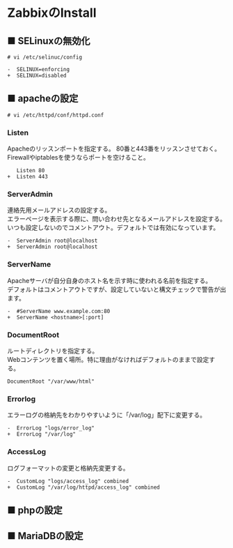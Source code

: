 # ZabbixのInstall
## ■ SELinuxの無効化
```
# vi /etc/selinuc/config
```
```
-  SELINUX=enforcing
+  SELINUX=disabled
```
## ■ apacheの設定
```
# vi /etc/httpd/conf/httpd.conf
```
### Listen
Apacheのリッスンポートを指定する。
80番と443番をリッスンさせておく。Firewallやiptablesを使うならポートを空けること。
```
   Listen 80
+  Listen 443
```
### ServerAdmin
連絡先用メールアドレスの設定する。  
エラーページを表示する際に、問い合わせ先となるメールアドレスを設定する。  
いつも設定しないのでコメントアウト。デフォルトでは有効になっています。
```
-  ServerAdmin root@localhost
+  ServerAdmin root@localhost
```
### ServerName
Apacheサーバが自分自身のホスト名を示す時に使われる名前を指定する。  
デフォルトはコメントアウトですが、設定していないと構文チェックで警告が出ます。  
```
-  #ServerName www.example.com:80
+  ServerName <hostname>[:port]
```
### DocumentRoot
ルートディレクトリを指定する。  
Webコンテンツを置く場所。特に理由がなければデフォルトのままで設定する。
```
DocumentRoot "/var/www/html"
```
### Errorlog
エラーログの格納先をわかりやすいように「/var/log」配下に変更する。
```
-  ErrorLog "logs/error_log"
+  ErrorLog "/var/log"
```
### AccessLog
ログフォーマットの変更と格納先変更する。
```
-  CustomLog "logs/access_log" combined
+  CustomLog "/var/log/httpd/access_log" combined
```
## ■ phpの設定
## ■ MariaDBの設定
